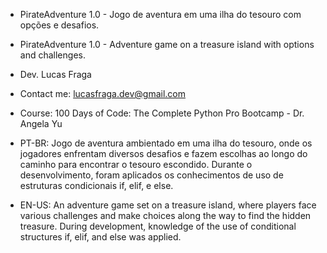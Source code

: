 - PirateAdventure 1.0 - Jogo de aventura em uma ilha do tesouro com opções e desafios.
- PirateAdventure 1.0 - Adventure game on a treasure island with options and challenges.

- Dev. Lucas Fraga
- Contact me: lucasfraga.dev@gmail.com 
- Course: 100 Days of Code: The Complete Python Pro Bootcamp - Dr. Angela Yu
- PT-BR: Jogo de aventura ambientado em uma ilha do tesouro, onde os jogadores enfrentam diversos desafios e fazem escolhas ao longo do caminho para encontrar o tesouro escondido. Durante o desenvolvimento, foram aplicados os conhecimentos de uso de estruturas condicionais if, elif, e else.
- EN-US: An adventure game set on a treasure island, where players face various challenges and make choices along the way to find the hidden treasure. During development, knowledge of the use of conditional structures if, elif, and else was applied.


